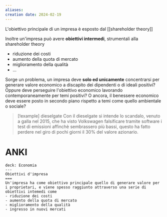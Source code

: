 ```yaml
---
aliases: 
creation date: 2024-02-19
---
```


L'obiettivo principale di un impresa è esposto dal [[shareholder theory]]

Inoltre un'impresa può avere **obiettivi intermedi**, strumentali alla shareholder theory
- riduzione dei costi
- aumento della quota di mercato
- miglioramento della qualità
- ...

Sorge un problema, un impresa deve **solo ed unicamente** concentrarsi per generare valore economico a discapito dei dipendenti o di ideali positivi? Oppure deve perseguire l'obiettivo economico lavorando contemporaneamente per temi positivi? O ancora, il benessere economico deve essere posto in secondo piano rispetto a temi come quello ambientale o sociale?

>[!example] dieselgate
>Con il dieselgate si intende lo scandalo, venuto a galla nel 2015, che ha visto Volkswagen falsificare tramite software i test di emissioni affinchè sembrassero più bassi, questo ha fatto perdere nel giro di pochi giorni il 30% del valore azionario. 

# ANKI

```anki
deck: Economia
---
Obiettivi d'impresa
===
Un'impresa ha come obiettivo principale quello di generare valore per i proprietari, e viene spesso raggiunto attraverso una serie di obiettivi intemedi come
- riduzione dei costi
- aumento della quota di mercato
- miglioramento della qualità
- ingresso in nuovi mercati
```
